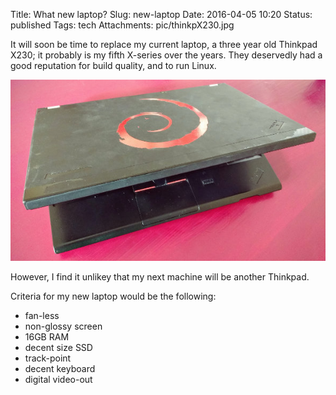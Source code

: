 Title: What new laptop?
Slug: new-laptop
Date: 2016-04-05 10:20
Status: published
Tags: tech
Attachments: pic/thinkpX230.jpg

It will soon be time to replace my current laptop, a three
year old Thinkpad X230; it probably is my fifth X-series over
the years. They deservedly had a good reputation for build
quality, and to run Linux.

![My old Thinkpad X230](pic/thinkpX230.jpg "Starting to look beaten-up")

However, I find it unlikey that my next machine will be another
Thinkpad. 


Criteria for my new laptop would be the following:

* fan-less
* non-glossy screen
* 16GB RAM
* decent size SSD
* track-point
* decent keyboard
* digital video-out
